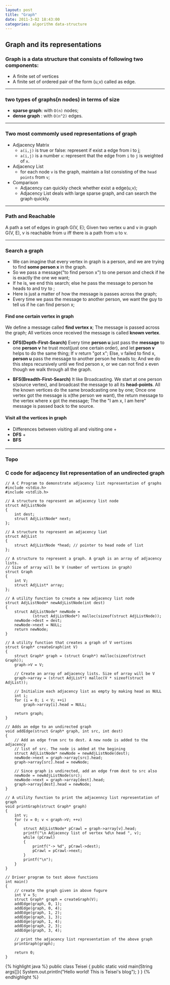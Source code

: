 ```yaml
---
layout: post
title: "Graph"
date: 2011-3-02 18:43:00
categories: algorithm data-structure
---
```


## Graph and its representations  

### Graph is a data structure that consists of following two components:  
 * A finite set of vertices  
 * A finite set of ordered pair of the form (u,v) called as edge.

---

### two types of graphs(n nodes) in terms of size
 * **sparse graph**: with `O(n)` nodes;
 * **dense graph** : with `O(n^2)` edges.

---

### Two most commomly used representations of graph  
 * Adjacency Matrix
   + `a(i,j)` is true or false: represent if exist a edge from i to j;
   + `a(i,j)` is a number `x`: represent that the edge from `i` to `j` is weighted of `x`.
 * Adjacency List  
   + for each node `v` is the graph, maintain a list consisting of the `head points` from `v`;
 * Comparison
   + Adjacency can quickly check whether exist a edge(u,v);
   + Adjacency List deals with large sparse graph, and can search the graph quickly.


---

### Path and Reachable
 A path a set of edges in graph G(V, E); 
 Given two vertex u and v in graph G(V, E), v is reachable from u iff there is a path from u to v.

---

### Search a graph
 * We can imagine that every vertex in graph is a person, and we are trying to find **some person x** in the graph.
 * So we pass a message("to find person x") to one person and check if he is exactly the one we want;
 * If he is, we end this search; else he pass the message to person he heads to and try to ;
 * Here is just a matter of how the message is passes across the graph;
 * Every time we pass the message to another person, we want the guy to tell us if he can find person x;
 
#### Find one certain vertex in graph
 We define a message called **find vertex x**; 
 The message is passed across the graph; 
 All vertices once received the message is called **known vertex**.
 
 * **DFS(Depth-First-Search)**
  Every time **person u** just pass the **message** to one **person v** he trust most(just one certain order), 
  and let **person v** helps to do the same thing;
  If v return "got x"; 
  Else, v failed to find x, **person u** pass the message to another person he heads to;
  And we do this steps recursively until we find person x,
  or we can not find x even though we walk through all the graph.
  
 * **BFS(Breadth-First-Search)**
  It like Broadcasting. 
  We start at one person s(source vertex), and broadcast the message to all its **head-points**.
  All the known vertices do the same broadcasting one by one;
  Once one vertex got the message is x(the person we want), the return message to the vertex where x got the message;
  The the "I am x, I am here" message is passed back to the source.
  

#### Visit all the vertices in graph
 * Differences between visiting all and visiting one
 	+ 
 * **DFS**
 	+
 * **BFS**
####

---


### Topo

### C code for adjacency list representation of an undirected graph  

	// A C Program to demonstrate adjacency list representation of graphs	
    #include <stdio.h>
    #include <stdlib.h>
    
    // A structure to represent an adjacency list node
    struct AdjListNode
    {
    	int dest;
    	struct AdjListNode* next;
    };
    
    // A structure to represent an adjacency liat
    struct AdjList
    {
    	struct AdjListNode *head; // pointer to head node of list
    };
    
    // A structure to represent a graph. A graph is an array of adjacency lists.
    // Size of array will be V (number of vertices in graph)
    struct Graph
    {
    	int V;
    	struct AdjList* array;
    };
    
    // A utility function to create a new adjacency list node
    struct AdjListNode* newAdjListNode(int dest)
    {
    	struct AdjListNode* newNode =
    			(struct AdjListNode*) malloc(sizeof(struct AdjListNode));
    	newNode->dest = dest;
    	newNode->next = NULL;
    	return newNode;
    }
    
    // A utility function that creates a graph of V vertices
    struct Graph* createGraph(int V)
    {
    	struct Graph* graph = (struct Graph*) malloc(sizeof(struct Graph));
    	graph->V = V;
    
    	// Create an array of adjacency lists. Size of array will be V
    	graph->array = (struct AdjList*) malloc(V * sizeof(struct AdjList));
    
    	// Initialize each adjacency list as empty by making head as NULL
    	int i;
    	for (i = 0; i < V; ++i)
    		graph->array[i].head = NULL;
    
    	return graph;
    }
    
    // Adds an edge to an undirected graph
    void addEdge(struct Graph* graph, int src, int dest)
    {
    	// Add an edge from src to dest. A new node is added to the adjacency
    	// list of src. The node is added at the begining
    	struct AdjListNode* newNode = newAdjListNode(dest);
    	newNode->next = graph->array[src].head;
    	graph->array[src].head = newNode;
    
    	// Since graph is undirected, add an edge from dest to src also
    	newNode = newAdjListNode(src);
    	newNode->next = graph->array[dest].head;
    	graph->array[dest].head = newNode;
    }
    
    // A utility function to print the adjacenncy list representation of graph
    void printGraph(struct Graph* graph)
    {
    	int v;
    	for (v = 0; v < graph->V; ++v)
    	{
    		struct AdjListNode* pCrawl = graph->array[v].head;
    		printf("\n Adjacency list of vertex %d\n head ", v);
    		while (pCrawl)
    		{
    			printf("-> %d", pCrawl->dest);
    			pCrawl = pCrawl->next;
    		}
    		printf("\n");
    	}
    }
    
    // Driver program to test above functions
    int main()
    {
    	// create the graph given in above fugure
    	int V = 5;
    	struct Graph* graph = createGraph(V);
    	addEdge(graph, 0, 1);
    	addEdge(graph, 0, 4);
    	addEdge(graph, 1, 2);
    	addEdge(graph, 1, 3);
    	addEdge(graph, 1, 4);
    	addEdge(graph, 2, 3);
    	addEdge(graph, 3, 4);
    
    	// print the adjacency list representation of the above graph
    	printGraph(graph);
    
    	return 0;
    }






{% highlight java %}
public class Teisei {
    public static void main(String args[]){
        System.out.println("Hello world! This is Teisei's blog");
    }
}
{% endhighlight %}